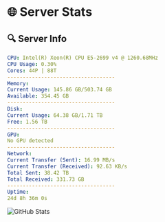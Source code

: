 # 🌐 Server Stats
## 🔍 Server Info
```yaml
CPU: Intel(R) Xeon(R) CPU E5-2699 v4 @ 1260.68MHz
CPU Usage: 0.30%
Cores: 44P | 88T
-----------------------------------
Memory:
Current Usage: 145.86 GB/503.74 GB
Available: 354.45 GB
-----------------------------------
Disk:
Current Usage: 64.38 GB/1.71 TB
Free: 1.56 TB
-----------------------------------
GPU:
No GPU detected
-----------------------------------
Network:
Current Transfer (Sent): 16.99 MB/s
Current Transfer (Received): 92.63 KB/s
Total Sent: 38.42 TB
Total Received: 331.73 GB
-----------------------------------
Uptime:
24d 8h 36m 0s
```
![GitHub Stats](https://img.shields.io/badge/Updated-2025-04-01_05:58:49-blue)